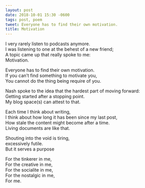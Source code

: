 ```yaml
---
layout: post
date: 2018-10-01 15:30 -0600
tags: post, poem
tweet: Everyone has to find their own motivation.
title: Motivation
---
```


I very rarely listen to podcasts anymore.<br>
I was listening to one at the behest of a new friend;<br>
A topic came up that really spoke to me:<br>
Motivation.<br>

Everyone has to find their own motivation.<br>
If you can’t find something to motivate you,<br>
You cannot do the thing being require of you.<br>

Nash spoke to the idea that the hardest part of moving forward:<br>
Getting started after a stopping point. <br>
My blog space(s) can attest to that.<br>

Each time I think about writing,<br>
I think about how long it has been since my last post,<br>
How stale the content might become after a time.<br>
Living documents are like that.<br>

Shouting into the void is tiring,<br>
excessively futile.<br>
But it serves a purpose<br>

For the tinkerer in me,<br>
For the creative in me,<br>
For the socialite in me,<br>
For the nostalgic in me,<br>
For me.